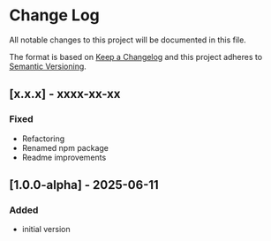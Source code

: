 # Change Log

All notable changes to this project will be documented in this file.

The format is based on [Keep a Changelog](http://keepachangelog.com/)
and this project adheres to [Semantic Versioning](http://semver.org/).

## [x.x.x] - xxxx-xx-xx

### Fixed

* Refactoring
* Renamed npm package
* Readme improvements

## [1.0.0-alpha] - 2025-06-11

### Added
* initial version
